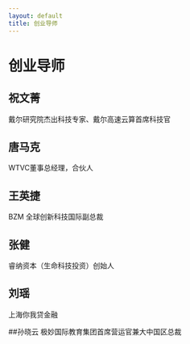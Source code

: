 ```yaml
---
layout: default
title: 创业导师
---
```

# 创业导师

## 祝文菁
戴尔研究院杰出科技专家、戴尔高速云算首席科技官

## 唐马克
WTVC董事总经理，合伙人

## 王英捷
BZM 全球创新科技国际副总裁

## 张健
睿纳资本（生命科技投资）创始人

## 刘瑶 
上海你我贷金融

##孙晓云
极妙国际教育集团首席营运官兼大中国区总裁
